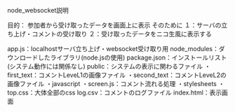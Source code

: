 node_websocket説明

目的：
参加者から受け取ったデータを画面上に表示
そのために
１：サーバの立ち上げ・コメントの受け取り
２：受け取ったデータをニコ生風に表示する

app.js：localhostサーバ立ち上げ・websocket受け取り用
node_modules：ダウンロードしたライブラリ(node.jsの使用) 
package.json：インストールリスト(システム動作には関係なし)
public：システムの表示に関わるファイル
  ・first_text：コメントLeveL1の画像ファイル
  ・second_text：コメントLeveL2の画像ファイル
  ・javascript
    ・screen.js：コメント流れる処理
  ・stylesheets
    ・top.css：大体全部のcss
log.csv：コメントのログファイル
index.html：表示画面
